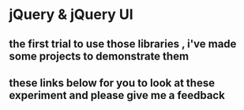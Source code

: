#  jQuery & jQuery UI 

## the first trial to use those libraries , i've made some projects to demonstrate them 

## these links below for you to look at these experiment and please give me a feedback 
